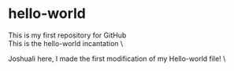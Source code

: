# hello-world
This is my first repository for GitHub \
This is the hello-world incantation \

Joshuali here, I made the first modification of my Hello-world file! \
